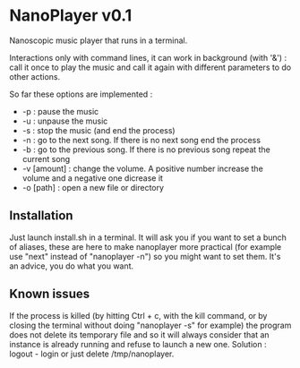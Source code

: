 # NanoPlayer v0.1
 
 Nanoscopic music player that runs in a terminal.
 
 Interactions only with command lines, it can work in background (with '&') : call it once to play the music and call it again with different parameters to do other actions.

 So far these options are implemented :
  * -p : pause the music
  * -u : unpause the music
  * -s : stop the music (and end the process)
  * -n : go to the next song. If there is no next song end the process
  * -b : go to the previous song. If there is no previous song repeat the current song
  * -v [amount] : change the volume. A positive number increase the volume and a negative one dicrease it
  * -o [path] : open a new file or directory
 
## Installation
Just launch install.sh in a terminal. It will ask you if you want to set a bunch of aliases, these are here to make nanoplayer more practical (for example use "next" instead of "nanoplayer -n") so you might want to set them. It's an advice, you do what you want.

## Known issues
 
  If the process is killed (by hitting Ctrl + c, with the kill command, or by closing the terminal without doing "nanoplayer -s" for example) the program does not delete its temporary file and so it will always consider that an instance is already running and refuse to launch a new one.
  Solution : logout - login or just delete /tmp/nanoplayer.
 
